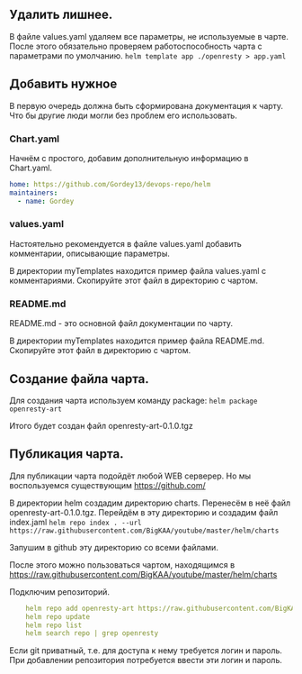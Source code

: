 ## Удалить лишнее.
В файле values.yaml удаляем все параметры, не используемые в чарте.
После этого обязательно проверяем работоспособность чарта c параметрами по умолчанию.
`helm template app ./openresty > app.yaml`

## Добавить нужное
В первую очередь должна быть сформирована документация к чарту. 
Что бы другие люди могли без проблем его использовать.

### Chart.yaml
Начнём с простого, добавим дополнительную информацию в Chart.yaml.
```yaml
home: https://github.com/Gordey13/devops-repo/helm
maintainers:
  - name: Gordey
```

### values.yaml
Настоятельно рекомендуется в файле values.yaml добавить комментарии,
описывающие параметры.

В директории myTemplates находится пример файла values.yaml с комментариями. 
Скопируйте этот файл в директорию с чартом.

### README.md
README.md - это основной файл документации по чарту.

В директории myTemplates находится пример файла README.md.
Скопируйте этот файл в директорию с чартом.

## Создание файла чарта.
Для создания чарта используем команду package:
`helm package openresty-art`

Итого будет создан файл openresty-art-0.1.0.tgz

## Публикация чарта.
Для публикации чарта подойдёт любой WEB серверер. Но мы воспользуемся
существующим https://github.com/

В директории helm создадим директорию charts. Перенесём в неё файл
openresty-art-0.1.0.tgz. Перейдём в эту директорию и создадим 
файл index.jaml
`helm repo index . --url https://raw.githubusercontent.com/BigKAA/youtube/master/helm/charts`

Запушим в github эту директорию со всеми файлами.

После этого можно пользоваться чартом, находящимся в https://raw.githubusercontent.com/BigKAA/youtube/master/helm/charts 

Подключим репозиторий.
```yaml
    helm repo add openresty-art https://raw.githubusercontent.com/BigKAA/youtube/master/helm/charts
    helm repo update
    helm repo list
    helm search repo | grep openresty
```
Если git приватный, т.е. для доступа к нему требуется логин и пароль. При добавлении репозитория 
потребуется ввести эти логин и пароль.